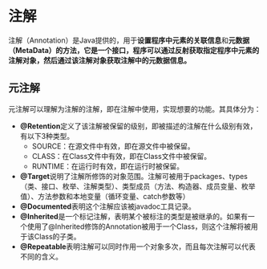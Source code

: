# 注解

注解（Annotation）是Java提供的，用于**设置程序中元素的关联信息**和**元数据（MetaData）**的方法，它是一个接口，程序**可以通过反射获取指定程序中元素的注解对象，然后通过该注解对象获取注解中的元数据信息。**

## 元注解 <a href="#jian-shu-yuan-zhu-jie" id="jian-shu-yuan-zhu-jie"></a>

元注解可以理解为注解的注解，即在注解中使用，实现想要的功能。其具体分为：

* **@Retention**定义了该注解被保留的级别，即被描述的注解在什么级别有效，有以下3种类型。
  * SOURCE：在源文件中有效，即在源文件中被保留。
  * CLASS：在Class文件中有效，即在Class文件中被保留。
  * RUNTIME：在运行时有效，即在运行时被保留。
* **@Target**说明了注解所修饰的对象范围。注解可被用于packages、types（类、接口、枚举、注解类型）、类型成员（方法、构造器、成员变量、枚举值）、方法参数和本地变量（循环变量、catch参数等）
* **@Documented**表明这个注解应该被javadoc工具记录。
* **@Inherited**是一个标记注解，表明某个被标注的类型是被继承的。如果有一个使用了@Inherited修饰的Annotation被用于一个Class，则这个注解将被用于该Class的子类。
* **@Repeatable**表明注解可以同时作用一个对象多次，而且每次注解可以代表不同的含义。
